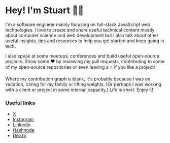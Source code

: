 # Hey! I'm Stuart 👋🏿

I'm a software engineer mainly focusing on full-stack JavaScript web technologies. I love to create and share useful technical content mostly about computer science and web development but I also talk about other useful insights, tips and resources to help you get started and keep going in tech.

I also speak at some meetups, conferences and build useful open-source projects. Show some ❤️ by reviewing my pull requests, contributing to some of my open-source repositories or even leaving a ⭐ if you like a project!

Where my contribution graph is blank, it's probably because I was on vacation, caring for my family or lifting weights. (Or perhaps I was working with a client or project in some internal capacity.) Life is short. Enjoy it!

### Useful links
* [X](https://twitter.com/stuartmuyambi)
* [Instagram](https://instagram.com/stuartmuyambi)
* [LinkedIn](https://linkedin.com/in/stuartmuyambi)
* [Hashnode](https://hashnode.com/@stuartmuyambi)
* [Dev.to](https://dev.to/stuartmuyambi)
